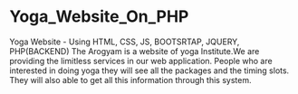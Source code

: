 # Yoga_Website_On_PHP
 Yoga Website - Using HTML, CSS, JS, BOOTSRTAP, JQUERY, PHP(BACKEND)
The Arogyam is a website of yoga Institute.We are providing the limitless services in our web application.
People who are interested in doing yoga they will see all the packages and the timing slots. They will also
able to get all this information through this system.
